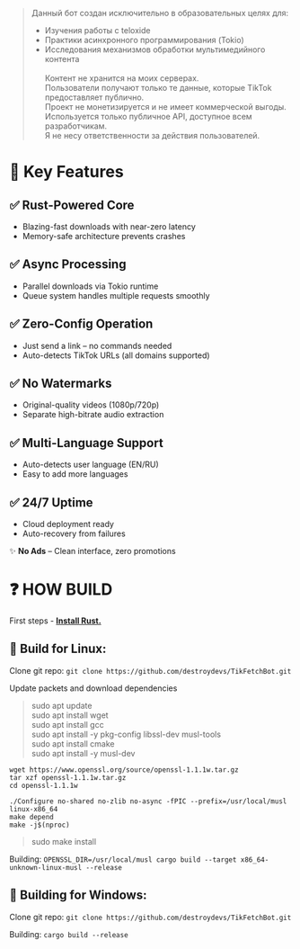 
> Данный бот создан исключительно в образовательных целях для:
> - Изучения работы с teloxide
> - Практики асинхронного программирования (Tokio)
> - Исследования механизмов обработки мультимедийного контента\
> \
> Контент не хранится на моих серверах.\
> Пользователи получают только те данные, которые TikTok предоставляет публично.\
> Проект не монетизируется и не имеет коммерческой выгоды.\
> Используется только публичное API, доступное всем разработчикам.\
> Я не несу ответственности за действия пользователей.

# 🔧 **Key Features**

## ✅ Rust-Powered Core
- Blazing-fast downloads with near-zero latency
- Memory-safe architecture prevents crashes

## ✅ Async Processing
- Parallel downloads via Tokio runtime
- Queue system handles multiple requests smoothly

## ✅ Zero-Config Operation
- Just send a link – no commands needed
- Auto-detects TikTok URLs (all domains supported)

## ✅ No Watermarks
- Original-quality videos (1080p/720p)
- Separate high-bitrate audio extraction

## ✅ Multi-Language Support
- Auto-detects user language (EN/RU)
- Easy to add more languages

## ✅ 24/7 Uptime
- Cloud deployment ready
- Auto-recovery from failures

✨ **No Ads** – Clean interface, zero promotions

# ❓ HOW BUILD
First steps - <b><a href="https://www.rust-lang.org/tools/install">Install Rust.</a></b>

## 🔰 Build for Linux:

Clone git repo:
```git clone https://github.com/destroydevs/TikFetchBot.git```

Update packets and download dependencies
> sudo apt update\
> sudo apt install wget\
> sudo apt install gcc\
> sudo apt install -y pkg-config libssl-dev musl-tools\
> sudo apt install cmake\
> sudo apt install -y musl-dev
```
wget https://www.openssl.org/source/openssl-1.1.1w.tar.gz
tar xzf openssl-1.1.1w.tar.gz
cd openssl-1.1.1w

./Configure no-shared no-zlib no-async -fPIC --prefix=/usr/local/musl linux-x86_64
make depend
make -j$(nproc)
```
> sudo make install

Building:
```OPENSSL_DIR=/usr/local/musl cargo build --target x86_64-unknown-linux-musl --release ```

## 🔰 Building for Windows: 
Clone git repo:
```git clone https://github.com/destroydevs/TikFetchBot.git```

Building:
```cargo build --release```

